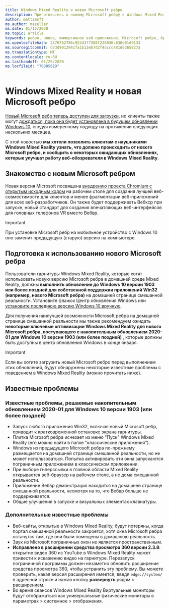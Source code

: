 ```yaml
---
title: Windows Mixed Reality и новая Microsoft ребро
description: Приготовьтесь к новому Microsoft ребру в Windows Mixed Reality. Сюда входят изменения, которые необходимо выполнить, обновления для поиска и известные проблемы.
author: mattzmsft
ms.author: mazeller
ms.date: 01/15/2020
ms.topic: article
keywords: ребро, новое, иммерсивное веб-приложение, Microsoft ребро, браузер, VR
ms.openlocfilehash: 2576762786c9234377308f226036c830e01d9133
ms.sourcegitcommit: d73d9012941fa1b13eb7d2f45ccc481d6365827a
ms.translationtype: MT
ms.contentlocale: ru-RU
ms.lasthandoff: 01/29/2020
ms.locfileid: "76885619"
---
```

# <a name="windows-mixed-reality-and-the-new-microsoft-edge"></a>Windows Mixed Reality и новая Microsoft ребро

[Новый Microsoft ребр теперь доступен для загрузки](https://blogs.windows.com/windowsexperience/?p=173496), но клиенты также могут [дождаться, пока она будет установлена в будущем обновлении Windows 10](https://blogs.windows.com/msedgedev/2020/01/15/upgrading-new-microsoft-edge-79-chromium/), следуя измеренному подходу на протяжении следующих нескольких месяцев. 

С этой новостью **мы хотели позволить клиентам с наушниками Windows Mixed Reality узнать, что должно происходить от нового Microsoft ребро, и сообщить о некоторых ожидающих обновлениях, которые улучшат работу веб-обозревателя в Windows Mixed Reality**.

## <a name="introducing-the-new-microsoft-edge"></a>Знакомство с новым Microsoft ребром

Новая версия Microsoft посвящена [внедрению проекта Chromium с открытым исходным кодом](https://blogs.windows.com/windowsexperience/2018/12/06/microsoft-edge-making-the-web-better-through-more-open-source-collaboration/) на рабочем столе для создания лучшей веб-совместимости для клиентов и менее фрагментации веб-приложений для всех веб-разработчиков. Он также будет поддерживать Вебкср при запуске, новый стандарт для создания впечатляющих веб-интерфейсов для головных телефонов VR вместо Вебвр.

>[!IMPORTANT]
>При установке Microsoft ребр на мобильное устройство с Windows 10 оно заменит предыдущую (старую) версию на компьютере.

## <a name="getting-ready-for-the-new-microsoft-edge"></a>Подготовка к использованию нового Microsoft ребра

Пользователи гарнитуры Windows Mixed Reality, которые хотят использовать новую версию Microsoft ребра в домашней среде Mixed Reality, должны **выполнить обновление до Windows 10 версии 1903 или более поздней для собственной поддержки приложений Win32 (например, нового Microsoft ребра)** на домашней странице смешанной реальности. Установите флажок Центр обновления Windows или [установите последнюю версию Windows 10 вручную](https://www.microsoft.com/en-us/software-download/windows10).

Для получения наилучшей возможности Microsoft ребра на домашней странице смешанной реальности мы также рекомендуем ожидать **некоторые ключевые оптимизации Windows Mixed Reality для нового Microsoft ребра, поступающего с накопительным обновлением 2020-01 для Windows 10 версии 1903 (или более поздней)** , которые должны быть доступны в центр обновления Windows в конце января.

>[!IMPORTANT]
>Если вы хотите загрузить новый Microsoft ребро перед выполнением этих обновлений, будут обнаружены некоторые известные проблемы с поведением в Windows Mixed Reality (можно прочитать ниже).

## <a name="known-issues"></a>Известные проблемы

### <a name="known-issues-resolved-by-the-2020-01-cumulative-update-for-windows-10-version-1903-or-later"></a>Известные проблемы, решаемые накопительным обновлением 2020-01 для Windows 10 версии 1903 (или более поздней)

- Запуск любого приложения Win32, включая новый Microsoft ребр, приводит к кратковременной остановке экрана гарнитуры.
- Плитка Microsoft ребра исчезает из меню "Пуск" Windows Mixed Reality (его можно найти в папке "классические приложения").
- Windows из предыдущего Microsoft ребра по-прежнему размещается на домашней странице смешанной реальности, но не может использоваться. Попытка активировать эти окна запускаются пограничным приложением в классическом приложении.
- При выборе гиперссылки в главной области Mixed Reality открывается веб-браузер на рабочем столе, а не дома смешанной реальности.
- Приложение Вебвр демонстрация находится на домашней странице смешанной реальности, несмотря на то, что Вебвр больше не поддерживается.
- Общие улучшения в запуске и визуальных элементах клавиатуры.

### <a name="additional-known-issues"></a>Дополнительные известные проблемы

-   Веб-сайты, открытые в Windows Mixed Reality, будут потеряны, когда портал смешанной реальности закроется, хотя окна Microsoft ребра останутся там, где они были помещены в домашнюю реальность.
-   Звук из Microsoft пограничных окон не является пространственным.
-   **Исправлено в расширении средства просмотра 360 версии 2.3.8**: открытие видео 360 из YouTube в Windows Mixed Reality может привести к искажению видео на гарнитуре. Перезапуск пограничной программы должен незаметно обновить расширение средства просмотра 360, чтобы устранить эту проблему. Вы можете проверить, какая версия расширения имеется, введя `edge://system/` в адресной строке и нажав кнопку **развернуть** рядом с расширением.
-   Во время сеансов Windows Mixed Reality Виртуальные мониторы будут отображаться как универсальные физические мониторы в параметрах > системное > отображения.



